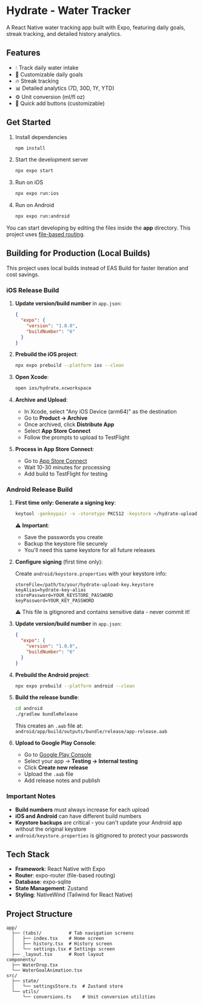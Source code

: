 # Hydrate - Water Tracker

A React Native water tracking app built with Expo, featuring daily goals, streak tracking, and detailed history analytics.

## Features

- 💧 Track daily water intake
- 🎯 Customizable daily goals
- 🔥 Streak tracking
- 📊 Detailed analytics (7D, 30D, 1Y, YTD)
- ⚙️ Unit conversion (ml/fl oz)
- 🚀 Quick add buttons (customizable)

## Get Started

1. Install dependencies

   ```bash
   npm install
   ```

2. Start the development server

   ```bash
   npx expo start
   ```

3. Run on iOS

   ```bash
   npx expo run:ios
   ```

4. Run on Android

   ```bash
   npx expo run:android
   ```

You can start developing by editing the files inside the **app** directory. This project uses [file-based routing](https://docs.expo.dev/router/introduction).

## Building for Production (Local Builds)

This project uses local builds instead of EAS Build for faster iteration and cost savings.

### iOS Release Build

1. **Update version/build number** in `app.json`:
   ```json
   {
     "expo": {
       "version": "1.0.0",
       "buildNumber": "6"
     }
   }
   ```

2. **Prebuild the iOS project**:
   ```bash
   npx expo prebuild --platform ios --clean
   ```

3. **Open Xcode**:
   ```bash
   open ios/hydrate.xcworkspace
   ```

4. **Archive and Upload**:
   - In Xcode, select "Any iOS Device (arm64)" as the destination
   - Go to **Product → Archive**
   - Once archived, click **Distribute App**
   - Select **App Store Connect**
   - Follow the prompts to upload to TestFlight

5. **Process in App Store Connect**:
   - Go to [App Store Connect](https://appstoreconnect.apple.com)
   - Wait 10-30 minutes for processing
   - Add build to TestFlight for testing

### Android Release Build

1. **First time only: Generate a signing key**:
   ```bash
   keytool -genkeypair -v -storetype PKCS12 -keystore ~/hydrate-upload-key.keystore -alias hydrate-key-alias -keyalg RSA -keysize 2048 -validity 10000
   ```

   ⚠️ **Important**:
   - Save the passwords you create
   - Backup the keystore file securely
   - You'll need this same keystore for all future releases

2. **Configure signing** (first time only):

   Create `android/keystore.properties` with your keystore info:
   ```properties
   storeFile=/path/to/your/hydrate-upload-key.keystore
   keyAlias=hydrate-key-alias
   storePassword=YOUR_KEYSTORE_PASSWORD
   keyPassword=YOUR_KEY_PASSWORD
   ```

   ⚠️ This file is gitignored and contains sensitive data - never commit it!

3. **Update version/build number** in `app.json`:
   ```json
   {
     "expo": {
       "version": "1.0.0",
       "buildNumber": "6"
     }
   }
   ```

4. **Prebuild the Android project**:
   ```bash
   npx expo prebuild --platform android --clean
   ```

5. **Build the release bundle**:
   ```bash
   cd android
   ./gradlew bundleRelease
   ```

   This creates an `.aab` file at: `android/app/build/outputs/bundle/release/app-release.aab`

6. **Upload to Google Play Console**:
   - Go to [Google Play Console](https://play.google.com/console)
   - Select your app → **Testing → Internal testing**
   - Click **Create new release**
   - Upload the `.aab` file
   - Add release notes and publish

### Important Notes

- **Build numbers** must always increase for each upload
- **iOS and Android** can have different build numbers
- **Keystore backups** are critical - you can't update your Android app without the original keystore
- `android/keystore.properties` is gitignored to protect your passwords

## Tech Stack

- **Framework**: React Native with Expo
- **Router**: expo-router (file-based routing)
- **Database**: expo-sqlite
- **State Management**: Zustand
- **Styling**: NativeWind (Tailwind for React Native)

## Project Structure

```
app/
  ├── (tabs)/          # Tab navigation screens
  │   ├── index.tsx    # Home screen
  │   ├── history.tsx  # History screen
  │   └── settings.tsx # Settings screen
  ├── _layout.tsx      # Root layout
components/
  ├── WaterDrop.tsx
  └── WaterGoalAnimation.tsx
src/
  ├── state/
  │   └── settingsStore.ts  # Zustand store
  └── utils/
      └── conversions.ts    # Unit conversion utilities
```
